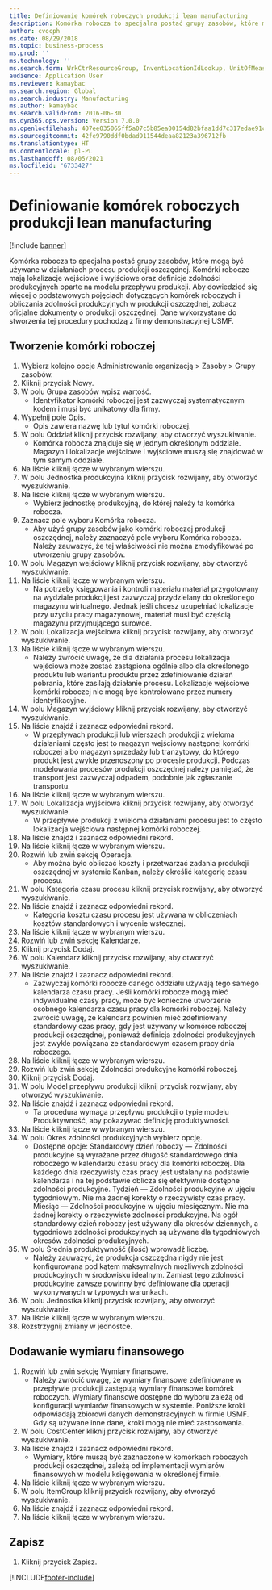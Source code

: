 ```yaml
---
title: Definiowanie komórek roboczych produkcji lean manufacturing
description: Komórka robocza to specjalna postać grupy zasobów, które mogą być używane w działaniach procesu produkcji oszczędnej.
author: cvocph
ms.date: 08/29/2018
ms.topic: business-process
ms.prod: ''
ms.technology: ''
ms.search.form: WrkCtrResourceGroup, InventLocationIdLookup, UnitOfMeasureLookup, DimensionLookup
audience: Application User
ms.reviewer: kamaybac
ms.search.region: Global
ms.search.industry: Manufacturing
ms.author: kamaybac
ms.search.validFrom: 2016-06-30
ms.dyn365.ops.version: Version 7.0.0
ms.openlocfilehash: 407ee035065ff5a07c5b85ea00154d82bfaa1dd7c317edae91c0b20878c10f7b
ms.sourcegitcommit: 42fe9790ddf0bdad911544deaa82123a396712fb
ms.translationtype: HT
ms.contentlocale: pl-PL
ms.lasthandoff: 08/05/2021
ms.locfileid: "6733427"
---
```

# <a name="define-lean-manufacturing-work-cells"></a>Definiowanie komórek roboczych produkcji lean manufacturing

[!include [banner](../../includes/banner.md)]

Komórka robocza to specjalna postać grupy zasobów, które mogą być używane w działaniach procesu produkcji oszczędnej. Komórki robocze mają lokalizacje wejściowe i wyjściowe oraz definicje zdolności produkcyjnych oparte na modelu przepływu produkcji. Aby dowiedzieć się więcej o podstawowych pojęciach dotyczących komórek roboczych i obliczania zdolności produkcyjnych w produkcji oszczędnej, zobacz oficjalne dokumenty o produkcji oszczędnej. Dane wykorzystane do stworzenia tej procedury pochodzą z firmy demonstracyjnej USMF.


## <a name="create-a-work-cell"></a>Tworzenie komórki roboczej 
1. Wybierz kolejno opcje Administrowanie organizacją > Zasoby > Grupy zasobów.
2. Kliknij przycisk Nowy.
3. W polu Grupa zasobów wpisz wartość.
    * Identyfikator komórki roboczej jest zazwyczaj systematycznym kodem i musi być unikatowy dla firmy.  
4. Wypełnij pole Opis.
    * Opis zawiera nazwę lub tytuł komórki roboczej.  
5. W polu Oddział kliknij przycisk rozwijany, aby otworzyć wyszukiwanie.
    * Komórka robocza znajduje się w jednym określonym oddziale. Magazyn i lokalizacje wejściowe i wyjściowe muszą się znajdować w tym samym oddziale.  
6. Na liście kliknij łącze w wybranym wierszu.
7. W polu Jednostka produkcyjna kliknij przycisk rozwijany, aby otworzyć wyszukiwanie.
8. Na liście kliknij łącze w wybranym wierszu.
    * Wybierz jednostkę produkcyjną, do której należy ta komórka robocza.  
9. Zaznacz pole wyboru Komórka robocza.
    * Aby użyć grupy zasobów jako komórki roboczej produkcji oszczędnej, należy zaznaczyć pole wyboru Komórka robocza.  Należy zauważyć, że tej właściwości nie można zmodyfikować po utworzeniu grupy zasobów.  
10. W polu Magazyn wejściowy kliknij przycisk rozwijany, aby otworzyć wyszukiwanie.
11. Na liście kliknij łącze w wybranym wierszu.
    * Na potrzeby księgowania i kontroli materiału materiał przygotowany na wydziale produkcji jest zazwyczaj przydzielany do określonego magazynu wirtualnego. Jednak jeśli chcesz uzupełniać lokalizacje przy użyciu pracy magazynowej, materiał musi być częścią magazynu przyjmującego surowce.  
12. W polu Lokalizacja wejściowa kliknij przycisk rozwijany, aby otworzyć wyszukiwanie.
13. Na liście kliknij łącze w wybranym wierszu.
    * Należy zwrócić uwagę, że dla działania procesu lokalizacja wejściowa może zostać zastąpiona ogólnie albo dla określonego produktu lub wariantu produktu przez zdefiniowanie działań pobrania, które zasilają działanie procesu. Lokalizacje wejściowe komórki roboczej nie mogą być kontrolowane przez numery identyfikacyjne.  
14. W polu Magazyn wyjściowy kliknij przycisk rozwijany, aby otworzyć wyszukiwanie.
15. Na liście znajdź i zaznacz odpowiedni rekord.
    * W przepływach produkcji lub wierszach produkcji z wieloma działaniami często jest to magazyn wejściowy następnej komórki roboczej albo magazyn sprzedaży lub tranzytowy, do którego produkt jest zwykle przenoszony po procesie produkcji. Podczas modelowania procesów produkcji oszczędnej należy pamiętać, że transport jest zazwyczaj odpadem, podobnie jak zgłaszanie transportu.  
16. Na liście kliknij łącze w wybranym wierszu.
17. W polu Lokalizacja wyjściowa kliknij przycisk rozwijany, aby otworzyć wyszukiwanie.
    * W przepływie produkcji z wieloma działaniami procesu jest to często lokalizacja wejściowa następnej komórki roboczej.  
18. Na liście znajdź i zaznacz odpowiedni rekord.
19. Na liście kliknij łącze w wybranym wierszu.
20. Rozwiń lub zwiń sekcję Operacja.
    * Aby można było obliczać koszty i przetwarzać zadania produkcji oszczędnej w systemie Kanban, należy określić kategorię czasu procesu.  
21. W polu Kategoria czasu procesu kliknij przycisk rozwijany, aby otworzyć wyszukiwanie.
22. Na liście znajdź i zaznacz odpowiedni rekord.
    * Kategoria kosztu czasu procesu jest używana w obliczeniach kosztów standardowych i wycenie wstecznej.  
23. Na liście kliknij łącze w wybranym wierszu.
24. Rozwiń lub zwiń sekcję Kalendarze.
25. Kliknij przycisk Dodaj.
26. W polu Kalendarz kliknij przycisk rozwijany, aby otworzyć wyszukiwanie.
27. Na liście znajdź i zaznacz odpowiedni rekord.
    * Zazwyczaj komórki robocze danego oddziału używają tego samego kalendarza czasu pracy. Jeśli komórki robocze mogą mieć indywidualne czasy pracy, może być konieczne utworzenie osobnego kalendarza czasu pracy dla komórki roboczej. Należy zwrócić uwagę, że kalendarz powinien mieć zdefiniowany standardowy czas pracy, gdy jest używany w komórce roboczej produkcji oszczędnej, ponieważ definicja zdolności produkcyjnych jest zwykle powiązana ze standardowym czasem pracy dnia roboczego.  
28. Na liście kliknij łącze w wybranym wierszu.
29. Rozwiń lub zwiń sekcję Zdolności produkcyjne komórki roboczej.
30. Kliknij przycisk Dodaj.
31. W polu Model przepływu produkcji kliknij przycisk rozwijany, aby otworzyć wyszukiwanie.
32. Na liście znajdź i zaznacz odpowiedni rekord.
    * Ta procedura wymaga przepływu produkcji o typie modelu Produktywność, aby pokazywać definicję produktywności.  
33. Na liście kliknij łącze w wybranym wierszu.
34. W polu Okres zdolności produkcyjnych wybierz opcję.
    * Dostępne opcje:   Standardowy dzień roboczy — Zdolności produkcyjne są wyrażane przez długość standardowego dnia roboczego w kalendarzu czasu pracy dla komórki roboczej. Dla każdego dnia rzeczywisty czas pracy jest ustalany na podstawie kalendarza i na tej podstawie oblicza się efektywnie dostępne zdolności produkcyjne.   Tydzień — Zdolności produkcyjne w ujęciu tygodniowym. Nie ma żadnej korekty o rzeczywisty czas pracy.   Miesiąc — Zdolności produkcyjne w ujęciu miesięcznym. Nie ma żadnej korekty o rzeczywiste zdolności produkcyjne.   Na ogół standardowy dzień roboczy jest używany dla okresów dziennych, a tygodniowe zdolności produkcyjnych są używane dla tygodniowych okresów zdolności produkcyjnych.  
35. W polu Średnia produktywność (ilość) wprowadź liczbę.
    * Należy zauważyć, że produkcja oszczędna nigdy nie jest konfigurowana pod kątem maksymalnych możliwych zdolności produkcyjnych w środowisku idealnym. Zamiast tego zdolności produkcyjne zawsze powinny być definiowane dla operacji wykonywanych w typowych warunkach.  
36. W polu Jednostka kliknij przycisk rozwijany, aby otworzyć wyszukiwanie.
37. Na liście kliknij łącze w wybranym wierszu.
38. Rozstrzygnij zmiany w jednostce.

## <a name="add-a-financial-dimension"></a>Dodawanie wymiaru finansowego
1. Rozwiń lub zwiń sekcję Wymiary finansowe.
    * Należy zwrócić uwagę, że wymiary finansowe zdefiniowane w przepływie produkcji zastępują wymiary finansowe komórek roboczych.    Wymiary finansowe dostępne do wyboru zależą od konfiguracji wymiarów finansowych w systemie. Poniższe kroki odpowiadają zbiorowi danych demonstracyjnych w firmie USMF. Gdy są używane inne dane, kroki mogą nie mieć zastosowania.  
2. W polu CostCenter kliknij przycisk rozwijany, aby otworzyć wyszukiwanie.
3. Na liście znajdź i zaznacz odpowiedni rekord.
    * Wymiary, które muszą być zaznaczone w komórkach roboczych produkcji oszczędnej, zależą od implementacji wymiarów finansowych w modelu księgowania w określonej firmie.  
4. Na liście kliknij łącze w wybranym wierszu.
5. W polu ItemGroup kliknij przycisk rozwijany, aby otworzyć wyszukiwanie.
6. Na liście znajdź i zaznacz odpowiedni rekord.
7. Na liście kliknij łącze w wybranym wierszu.

## <a name="save"></a>Zapisz
1. Kliknij przycisk Zapisz.



[!INCLUDE[footer-include](../../../includes/footer-banner.md)]